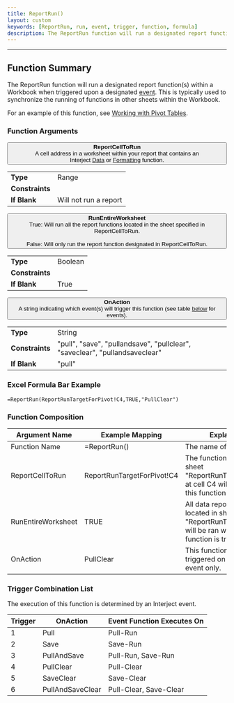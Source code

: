 ```yaml
---
title: ReportRun()
layout: custom
keywords: [ReportRun, run, event, trigger, function, formula]
description: The ReportRun function will run a designated report function(s) within a Workbook when triggered upon a designated event.
---
```

* * *

##  Function Summary

The ReportRun function will run a designated report function(s) within a Workbook when triggered upon a designated [event](wIndex/Event-Functions-Landing.html). This is typically used to synchronize the running of functions in other sheets within the Workbook. 

For an example of this function, see [Working with Pivot Tables](/wGetStarted/L-Create-PivotTable.html).

###  Function Arguments

<button class="collapsible-parameter">**ReportCellToRun**<br>A cell address in a worksheet within your report that contains an Interject [Data](Data-Functions-Landing.html) or [Formatting](Formatting-Functions-Landing.html) function.</button>
<div markdown="1" class="panel-parameter">
<table>
  <tbody>
    <tr>
		<td class="pph"><b>Type</b></td>
		<td>Range</td>
    </tr>
    <tr>
		<td class="pph"><b>Constraints</b></td>
		<td></td>
    </tr>
    <tr>
		<td class="pph"><b>If Blank</b></td>
		<td>Will not run a report</td>
    </tr>
  </tbody>
</table>
</div>

<button class="collapsible-parameter">**RunEntireWorksheet**<br>True: Will run all the report functions located in the sheet specified in ReportCellToRun.<br><br>False: Will only run the report function designated in ReportCellToRun.</button>
<div markdown="1" class="panel-parameter">
<table>
  <tbody>
    <tr>
		<td class="pph"><b>Type</b></td>
		<td>Boolean</td>
    </tr>
    <tr>
		<td class="pph"><b>Constraints</b></td>
		<td></td>
    </tr>
    <tr>
		<td class="pph"><b>If Blank</b></td>
		<td>True</td>
    </tr>
  </tbody>
</table>
</div>

<button class="collapsible-parameter">**OnAction**<br>A string indicating which event(s) will trigger this function (see table [below](#function-composition) for events).</button>
<div markdown="1" class="panel-parameter">
<table>
  <tbody>
    <tr>
		<td class="pph"><b>Type</b></td>
		<td>String</td>
    </tr>
    <tr>
		<td class="pph"><b>Constraints</b></td>
		<td>"pull", "save", "pullandsave", "pullclear", "saveclear", "pullandsaveclear"</td>
    </tr>
    <tr>
		<td class="pph"><b>If Blank</b></td>
		<td>"pull"</td>
    </tr>
  </tbody>
</table>
</div>


###  Excel Formula Bar Example

```Excel
=ReportRun(ReportRunTargetForPivot!C4,TRUE,"PullClear")
```



###  Function Composition

| Argument Name  |  Example Mapping  |  Explanation   |  
|------|------|------|
|  Function Name  |  =ReportRun()  |  The name of this function.  |  
|  ReportCellToRun  |  ReportRunTargetForPivot!C4  |  The function located in sheet "ReportRunTargetForPivot" at cell C4 will be ran when this function is triggered.  |  
|  RunEntireWorksheet  |  TRUE  |  All data report functions located in sheet "ReportRunTargetForPivot" will be ran when this function is triggered.  |  
|  OnAction  |  PullClear  |  This function will be triggered on a Pull-Clear event only.  |  

###  Trigger Combination List


The execution of this function is determined by an Interject event.

| Trigger  |  OnAction  |  Event Function Executes On  |
|------|------|------|
| 1  |  Pull  |  Pull-Run  |
| 2  |  Save  |  Save-Run  |
| 3  |  PullAndSave  |  Pull-Run, Save-Run  |
| 4  |  PullClear  |  Pull-Clear  |
| 5  |  SaveClear  |  Save-Clear  |
| 6  |  PullAndSaveClear  |  Pull-Clear, Save-Clear  |

